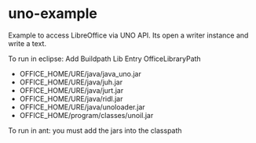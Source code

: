 uno-example
===========

Example to access LibreOffice via UNO API. Its open a writer instance and write a text.

To run in eclipse:
Add Buildpath Lib Entry OfficeLibraryPath
* OFFICE_HOME/URE/java/java_uno.jar
* OFFICE_HOME/URE/java/juh.jar
* OFFICE_HOME/URE/java/jurt.jar
* OFFICE_HOME/URE/java/ridl.jar
* OFFICE_HOME/URE/java/unoloader.jar
* OFFICE_HOME/program/classes/unoil.jar

To run in ant:
you must add the jars into the classpath
